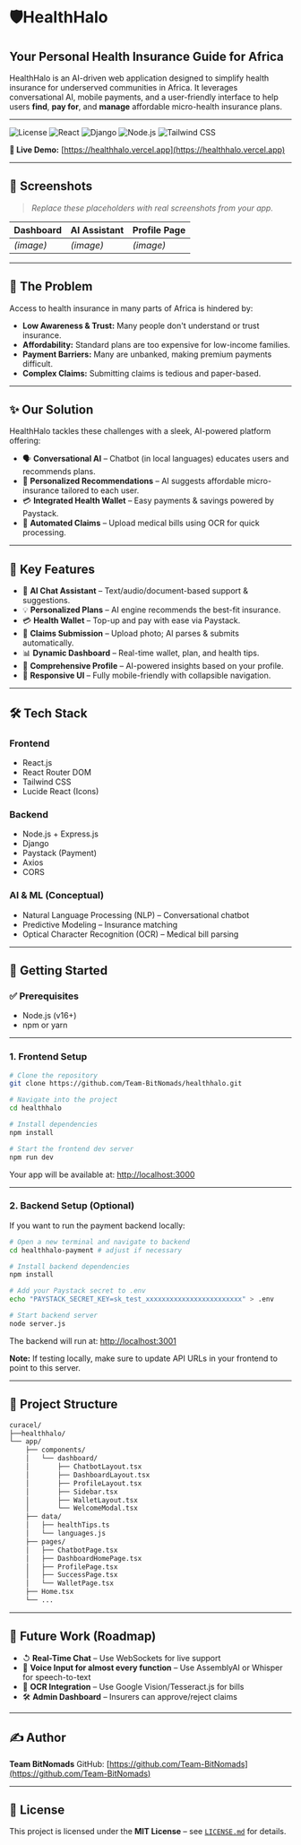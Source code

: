 # 🛡HealthHalo

## Your Personal Health Insurance Guide for Africa

HealthHalo is an AI-driven web application designed to simplify health insurance for underserved communities in Africa. It leverages conversational AI, mobile payments, and a user-friendly interface to help users **find**, **pay for**, and **manage** affordable micro-health insurance plans.

---

![License](https://img.shields.io/badge/License-MIT-yellow.svg)
![React](https://img.shields.io/badge/React-20232A?style=for-the-badge\&logo=react\&logoColor=61DAFB)
![Django](https://img.shields.io/badge/Django-06B6D4?style=for-the-badge\&logo=tailwindcss\&logoColor=white)
![Node.js](https://img.shields.io/badge/Node.js-339933?style=for-the-badge\&logo=nodedotjs\&logoColor=white)
![Tailwind CSS](https://img.shields.io/badge/Tailwind_CSS-06B6D4?style=for-the-badge\&logo=tailwindcss\&logoColor=white)

**🔗 Live Demo:** [https://healthhalo.vercel.app](https://healthhalo.vercel.app)

---

## 📸 Screenshots

> *Replace these placeholders with real screenshots from your app.*

| Dashboard | AI Assistant | Profile Page |
| --------- | ------------ | ------------ |
| *(image)* | *(image)*    | *(image)*    |

---

## 🎯 The Problem

Access to health insurance in many parts of Africa is hindered by:

* **Low Awareness & Trust:** Many people don't understand or trust insurance.
* **Affordability:** Standard plans are too expensive for low-income families.
* **Payment Barriers:** Many are unbanked, making premium payments difficult.
* **Complex Claims:** Submitting claims is tedious and paper-based.

---

## ✨ Our Solution

HealthHalo tackles these challenges with a sleek, AI-powered platform offering:

* 🗣️ **Conversational AI** – Chatbot (in local languages) educates users and recommends plans.
* 🌟 **Personalized Recommendations** – AI suggests affordable micro-insurance tailored to each user.
* 💳 **Integrated Health Wallet** – Easy payments & savings powered by Paystack.
* 📄 **Automated Claims** – Upload medical bills using OCR for quick processing.

---

## 🚀 Key Features

* 🤖 **AI Chat Assistant** – Text/audio/document-based support & suggestions.
* 💡 **Personalized Plans** – AI engine recommends the best-fit insurance.
* 💳 **Health Wallet** – Top-up and pay with ease via Paystack.
* 📄 **Claims Submission** – Upload photo; AI parses & submits automatically.
* 📊 **Dynamic Dashboard** – Real-time wallet, plan, and health tips.
* 👤 **Comprehensive Profile** – AI-powered insights based on your profile.
* 📱 **Responsive UI** – Fully mobile-friendly with collapsible navigation.

---

## 🛠️ Tech Stack

### Frontend

* React.js
* React Router DOM
* Tailwind CSS
* Lucide React (Icons)

### Backend

* Node.js + Express.js
* Django
* Paystack (Payment)
* Axios
* CORS

### AI & ML (Conceptual)

* Natural Language Processing (NLP) – Conversational chatbot
* Predictive Modeling – Insurance matching
* Optical Character Recognition (OCR) – Medical bill parsing

---

## 🏁 Getting Started

### ✅ Prerequisites

* Node.js (v16+)
* npm or yarn

---

### 1. Frontend Setup

```bash
# Clone the repository
git clone https://github.com/Team-BitNomads/healthhalo.git

# Navigate into the project
cd healthhalo

# Install dependencies
npm install

# Start the frontend dev server
npm run dev
```

Your app will be available at: [http://localhost:3000](http://localhost:3000)

---

### 2. Backend Setup (Optional)

If you want to run the payment backend locally:

```bash
# Open a new terminal and navigate to backend
cd healthhalo-payment # adjust if necessary

# Install backend dependencies
npm install

# Add your Paystack secret to .env
echo "PAYSTACK_SECRET_KEY=sk_test_xxxxxxxxxxxxxxxxxxxxxxxx" > .env

# Start backend server
node server.js
```

The backend will run at: [http://localhost:3001](http://localhost:3001)

**Note:** If testing locally, make sure to update API URLs in your frontend to point to this server.

---

## 📂 Project Structure

```bash
curacel/
├──healthhalo/
└── app/
    ├── components/
    │   └── dashboard/
    │       ├── ChatbotLayout.tsx
    │       ├── DashboardLayout.tsx
    │       ├── ProfileLayout.tsx
    │       ├── Sidebar.tsx
    │       ├── WalletLayout.tsx
    │       └── WelcomeModal.tsx
    ├── data/
    │   ├── healthTips.ts
    │   └── languages.js
    ├── pages/
    │   ├── ChatbotPage.tsx
    │   ├── DashboardHomePage.tsx
    │   ├── ProfilePage.tsx
    │   ├── SuccessPage.tsx
    │   └── WalletPage.tsx
    ├── Home.tsx
    └── ...
```

---

## 🔮 Future Work (Roadmap)

* ↺ **Real-Time Chat** – Use WebSockets for live support
* 🎤 **Voice Input for almost every function** – Use AssemblyAI or Whisper for speech-to-text
* 📄 **OCR Integration** – Use Google Vision/Tesseract.js for bills
* 🛠️ **Admin Dashboard** – Insurers can approve/reject claims

---

## ✍️ Author

**Team BitNomads**
GitHub: [https://github.com/Team-BitNomads](https://github.com/Team-BitNomads)

---

## 📜 License

This project is licensed under the **MIT License** – see [`LICENSE.md`](./LICENSE.md) for details.
